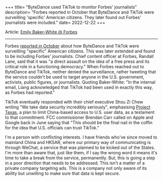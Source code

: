 +++
title= "ByteDance used TikTok to monitor Forbes' journalists"
description= "Forbes reported in October that ByteDance and TikTok were surveilling 'specific' American citizens. They later found out Forbes' journalists were included."
date= 2022-12-22
+++

Article: [Emily Baker-White @ Forbes](https://www.forbes.com/sites/emilybaker-white/2022/12/22/tiktok-tracks-forbes-journalists-bytedance/)

---

Forbes [reported in October](https://www.forbes.com/sites/emilybaker-white/2022/10/20/tiktok-bytedance-surveillance-american-user-data/?sh=6138ebad6c2d) about how ByteDance and TikTok were surveilling "specific" American citizens. This was later extended and found to be including Forbes' journalists. Chief content officer at Forbes, Randall Lane, said that it was "a direct assault on the idea of a free press and its critical role in a functioning democracy." When Forbes reached out to ByteDance and TikTok, neither denied the surveillance, rather tweeting that the service couldn't be used to target anyone in the U.S. government, activists, public figures, or journalists. Quoting Baker-White: "In the internal email, Liang acknowledged that TikTok had been used in exactly this way, as Forbes had reported."

TikTok eventually responded with their chief executive Shou Zi Chew writing "We take data security incredibly seriously", emphasising [Project Texas](www.chinadaily.com.cn/a/202211/16/WS6374c81ea31049175432a1d8.html), a plan to limit China-based access to U.S. user data, as a testament to that commitment. FCC commissioner Brendan Carr called on Apple and Google back in June saying that "This should be the final nail in the coffin for the idea that U.S. officials can trust TikTok."

I'm a person with conflicting interests. I have friends who've since moved to mainland China and HKSAR, where our primary way of communicating is through WeChat, a service that was planned to be kicked out of the States. I'm more than aware that, just like them, if I say the wrong word it means it's time to take a break from the service, permanently. But, this is going a step in a poor direction that needs to be addressed. This isn't a matter of a private company targeting ads. This is a company not only aware of its ability but unwilling to make sure that data is kept secure. 
